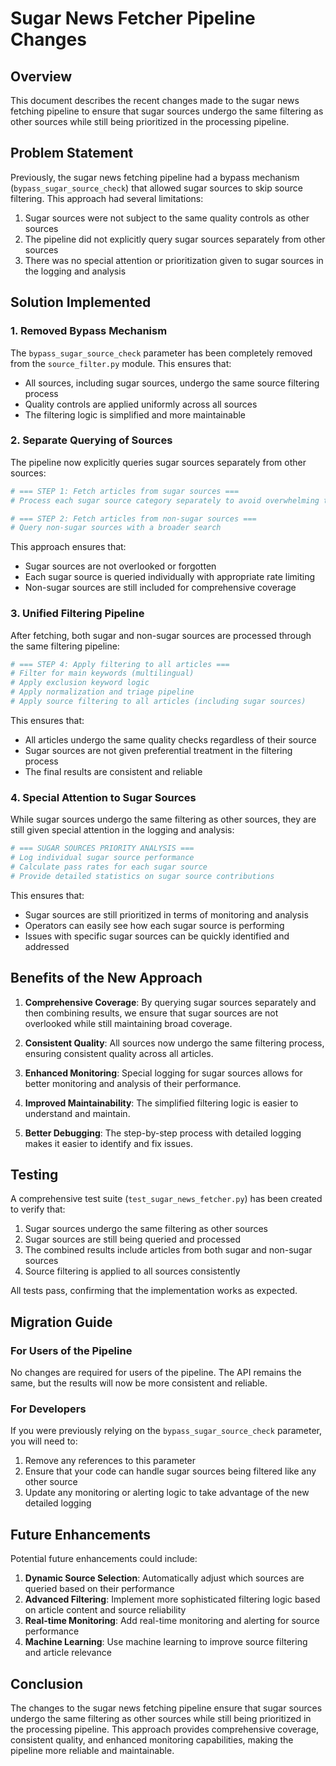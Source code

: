 # Sugar News Fetcher Pipeline Changes

## Overview

This document describes the recent changes made to the sugar news fetching pipeline to ensure that sugar sources undergo the same filtering as other sources while still being prioritized in the processing pipeline.

## Problem Statement

Previously, the sugar news fetching pipeline had a bypass mechanism (`bypass_sugar_source_check`) that allowed sugar sources to skip source filtering. This approach had several limitations:

1. Sugar sources were not subject to the same quality controls as other sources
2. The pipeline did not explicitly query sugar sources separately from other sources
3. There was no special attention or prioritization given to sugar sources in the logging and analysis

## Solution Implemented

### 1. Removed Bypass Mechanism

The `bypass_sugar_source_check` parameter has been completely removed from the `source_filter.py` module. This ensures that:

- All sources, including sugar sources, undergo the same source filtering process
- Quality controls are applied uniformly across all sources
- The filtering logic is simplified and more maintainable

### 2. Separate Querying of Sources

The pipeline now explicitly queries sugar sources separately from other sources:

```python
# === STEP 1: Fetch articles from sugar sources ===
# Process each sugar source category separately to avoid overwhelming the API

# === STEP 2: Fetch articles from non-sugar sources ===
# Query non-sugar sources with a broader search
```

This approach ensures that:

- Sugar sources are not overlooked or forgotten
- Each sugar source is queried individually with appropriate rate limiting
- Non-sugar sources are still included for comprehensive coverage

### 3. Unified Filtering Pipeline

After fetching, both sugar and non-sugar sources are processed through the same filtering pipeline:

```python
# === STEP 4: Apply filtering to all articles ===
# Filter for main keywords (multilingual)
# Apply exclusion keyword logic
# Apply normalization and triage pipeline
# Apply source filtering to all articles (including sugar sources)
```

This ensures that:

- All articles undergo the same quality checks regardless of their source
- Sugar sources are not given preferential treatment in the filtering process
- The final results are consistent and reliable

### 4. Special Attention to Sugar Sources

While sugar sources undergo the same filtering as other sources, they are still given special attention in the logging and analysis:

```python
# === SUGAR SOURCES PRIORITY ANALYSIS ===
# Log individual sugar source performance
# Calculate pass rates for each sugar source
# Provide detailed statistics on sugar source contributions
```

This ensures that:

- Sugar sources are still prioritized in terms of monitoring and analysis
- Operators can easily see how each sugar source is performing
- Issues with specific sugar sources can be quickly identified and addressed

## Benefits of the New Approach

1. **Comprehensive Coverage**: By querying sugar sources separately and then combining results, we ensure that sugar sources are not overlooked while still maintaining broad coverage.

2. **Consistent Quality**: All sources now undergo the same filtering process, ensuring consistent quality across all articles.

3. **Enhanced Monitoring**: Special logging for sugar sources allows for better monitoring and analysis of their performance.

4. **Improved Maintainability**: The simplified filtering logic is easier to understand and maintain.

5. **Better Debugging**: The step-by-step process with detailed logging makes it easier to identify and fix issues.

## Testing

A comprehensive test suite (`test_sugar_news_fetcher.py`) has been created to verify that:

1. Sugar sources undergo the same filtering as other sources
2. Sugar sources are still being queried and processed
3. The combined results include articles from both sugar and non-sugar sources
4. Source filtering is applied to all sources consistently

All tests pass, confirming that the implementation works as expected.

## Migration Guide

### For Users of the Pipeline

No changes are required for users of the pipeline. The API remains the same, but the results will now be more consistent and reliable.

### For Developers

If you were previously relying on the `bypass_sugar_source_check` parameter, you will need to:

1. Remove any references to this parameter
2. Ensure that your code can handle sugar sources being filtered like any other source
3. Update any monitoring or alerting logic to take advantage of the new detailed logging

## Future Enhancements

Potential future enhancements could include:

1. **Dynamic Source Selection**: Automatically adjust which sources are queried based on their performance
2. **Advanced Filtering**: Implement more sophisticated filtering logic based on article content and source reliability
3. **Real-time Monitoring**: Add real-time monitoring and alerting for source performance
4. **Machine Learning**: Use machine learning to improve source filtering and article relevance

## Conclusion

The changes to the sugar news fetching pipeline ensure that sugar sources undergo the same filtering as other sources while still being prioritized in the processing pipeline. This approach provides comprehensive coverage, consistent quality, and enhanced monitoring capabilities, making the pipeline more reliable and maintainable.